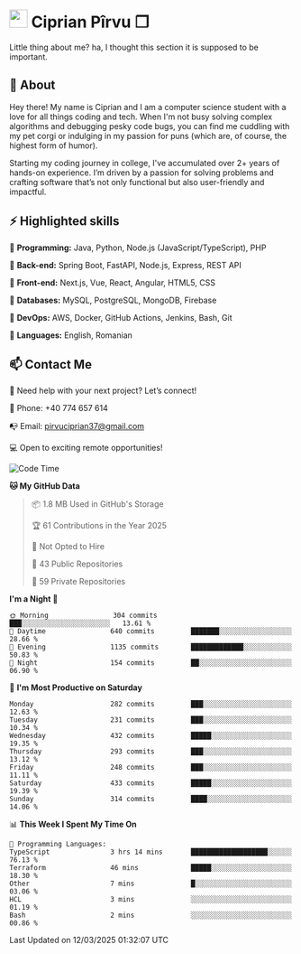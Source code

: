 # <img height="32px" src="https://user-images.githubusercontent.com/74038190/216122041-518ac897-8d92-4c6b-9b3f-ca01dcaf38ee.png"> Ciprian Pîrvu ❐ </h1>

Little thing about me? ha, I thought this section it is supposed to be important.

## 🧐 About

Hey there! My name is Ciprian and I am a computer science student with a love for all things coding and tech. When I'm not busy solving complex algorithms and debugging pesky code bugs, you can find me cuddling with my pet corgi or indulging in my passion for puns (which are, of course, the highest form of humor).

Starting my coding journey in college, I've accumulated over 2+ years of hands-on experience. I’m driven by a passion for solving problems and crafting software that’s not only functional but also user-friendly and impactful.


## ⚡ Highlighted skills

🎯 **Programming:** Java, Python, Node.js (JavaScript/TypeScript), PHP

🎯 **Back-end:** Spring Boot, FastAPI, Node.js, Express, REST API

🎯 **Front-end:** Next.js, Vue, React, Angular, HTML5, CSS

🎯 **Databases:** MySQL, PostgreSQL, MongoDB, Firebase

🎯 **DevOps:** AWS, Docker, GitHub Actions, Jenkins, Bash, Git

🎯 **Languages:** English, Romanian



## 📫 Contact Me

🤝 Need help with your next project? Let’s connect!

📱 Phone: +40 774 657 614

📭 Email: pirvuciprian37@gmail.com


💻 Open to exciting remote opportunities!

<!--START_SECTION:waka-->
![Code Time](http://img.shields.io/badge/Code%20Time-2%2C279%20hrs%2038%20mins-blue)

**🐱 My GitHub Data** 

> 📦 1.8 MB Used in GitHub's Storage 
 > 
> 🏆 61 Contributions in the Year 2025
 > 
> 🚫 Not Opted to Hire
 > 
> 📜 43 Public Repositories 
 > 
> 🔑 59 Private Repositories 
 > 
**I'm a Night 🦉** 

```text
🌞 Morning                304 commits         ███░░░░░░░░░░░░░░░░░░░░░░   13.61 % 
🌆 Daytime                640 commits         ███████░░░░░░░░░░░░░░░░░░   28.66 % 
🌃 Evening                1135 commits        █████████████░░░░░░░░░░░░   50.83 % 
🌙 Night                  154 commits         ██░░░░░░░░░░░░░░░░░░░░░░░   06.90 % 
```
📅 **I'm Most Productive on Saturday** 

```text
Monday                   282 commits         ███░░░░░░░░░░░░░░░░░░░░░░   12.63 % 
Tuesday                  231 commits         ███░░░░░░░░░░░░░░░░░░░░░░   10.34 % 
Wednesday                432 commits         █████░░░░░░░░░░░░░░░░░░░░   19.35 % 
Thursday                 293 commits         ███░░░░░░░░░░░░░░░░░░░░░░   13.12 % 
Friday                   248 commits         ███░░░░░░░░░░░░░░░░░░░░░░   11.11 % 
Saturday                 433 commits         █████░░░░░░░░░░░░░░░░░░░░   19.39 % 
Sunday                   314 commits         ████░░░░░░░░░░░░░░░░░░░░░   14.06 % 
```


📊 **This Week I Spent My Time On** 

```text
💬 Programming Languages: 
TypeScript               3 hrs 14 mins       ███████████████████░░░░░░   76.13 % 
Terraform                46 mins             █████░░░░░░░░░░░░░░░░░░░░   18.30 % 
Other                    7 mins              █░░░░░░░░░░░░░░░░░░░░░░░░   03.06 % 
HCL                      3 mins              ░░░░░░░░░░░░░░░░░░░░░░░░░   01.19 % 
Bash                     2 mins              ░░░░░░░░░░░░░░░░░░░░░░░░░   00.86 % 
```


 Last Updated on 12/03/2025 01:32:07 UTC
<!--END_SECTION:waka-->
